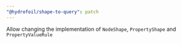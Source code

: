 ```yaml
---
"@hydrofoil/shape-to-query": patch
---
```


Allow changing the implementation of `NodeShape`, `PropertyShape` and `PropertyValueRule`
